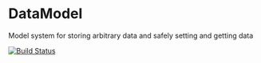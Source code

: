 # DataModel
Model system for storing arbitrary data and safely setting and getting data

[![Build Status](https://travis-ci.org/Ellie42/DataModel.svg)](https://travis-ci.org/Ellie42/DataModel)
